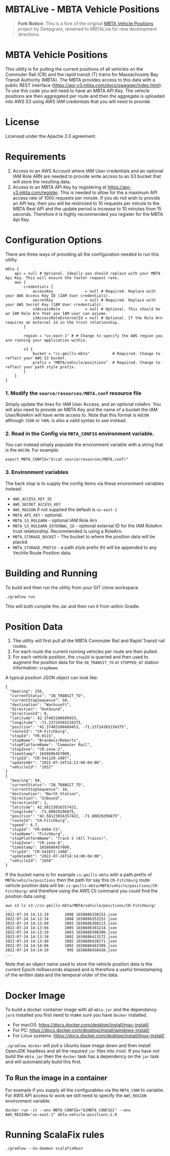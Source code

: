 # MBTALive - MBTA Vehicle Positions

> **Fork Notice**: This is a fork of the original [MBTA Vehicle Positions](https://github.com/deepgrant/mbta) project by Deepgrant, renamed to MBTALive for new development directions.

# MBTA Vehicle Positions
This utility is for pulling the current positions of all vehicles on the Commuter Rail (CR) and the rapid transit (T) trains for Massachusets Bay Transit Authority (MBTA). The MBTA provides access to this data with a public REST interface (https://api-v3.mbta.com/docs/swagger/index.html). To use this code you will need to have an MBTA API Key. The vehicle positions are then aggregated per route and then the aggregate is uploaded into AWS S3 using AWS IAM credentials that you will need to provide.

# License
Licensed under the Apache 2.0 agreement.

# Requirements
1. Access to an AWS Account where IAM User credentials and an optional IAM Role ARN are needed to provide write access to an S3 bucket that will store the resulting data.
2. Access to an MBTA API Key by registering at https://api-v3.mbta.com/register. This is needed to allow for the a maximum API access rate of 1000 requests per minute. If you do not wish to provide an API key, then you will be restricted to 10 requests per minute to the MBTA Rest API and the update period is increase to 10 minutes from 15 seconds. Therefore it is highly recommended you register for the MBTA Api Key.

# Configuration Options
There are three ways of providing all the configuration needed to run this utility.

```
mbta {
    api = null # Optional. Ideally you should replace with your MBTA Api Key. This will ensure the faster request rate.
    aws {
        credentials {
            accessKey              = null # Required. Replace with your AWS Access Key ID (IAM User credentials).
            secretKey              = null # Required. Replace with your AWS Secret Key (IAM User credentials).
            s3AccessRole           = null # Optional. This should be an IAM Role Arn that you IAM user can assume.
            s3AccessRoleExternalId = null # Optional. If the Role Arn requires an external Id in the trust relationship.
        }

        region = "us-east-1" # # Change to specify the AWS region you are running your application within.

        s3 {
            bucket = "cs-gmills-mbta"          # Required. Change to reflect your AWS S3 bucket.
            prefix = "MBTA/vehicle/positions"  # Required. Change to reflect your path style prefix.
        }
    }
}
```

### 1. Modify the `source/resources/MBTA.conf` resource file
Simply update the lines for IAM User Access, and an optional roleArn. You will also need to provide an MBTA Key and the name of a bucket the IAM User/RoleArn will have write access to.
Note that this format is `HOCON` although `JSON` or `YAML` is also a valid syntax to use instead.

### 2. Read in the Config via `MBTA_CONFIG` environment variable.
You can instead simply populate the environment variable with a string that is the `HOCON`. For example:
```
export MBTA_CONFIG="$(cat source/resources/MBTA.conf)"
```

### 3. Environment variables
The back stop is to supply the config items via these environment variables instead:
* `AWS_ACCESS_KEY_ID`
* `AWS_SECRET_ACCESS_KEY`
* `AWS_REGION` if not supplied the default is `us-east-1`
* `MBTA_API_KEY` - optional.
* `MBTA_S3_ROLEARN` - optional IAM Role Arn
* `MBTA_S3_ROLEARN_EXTERNAL_ID` - optional external ID for the IAM RoleArn trust relationship. Recommended is using a RoleArn.
* `MBTA_STORAGE_BUCKET` - The bucket to where the position data will be placed.
* `MBTA_STORAGE_PREFIX` - a path style prefix tht will be appended to any Vechile Route Position data.

# Building and Running
To build and then run the utility from your GIT clone workspace.

`./gradlew run`

This will both compile the Jar and then run it from within Gradle.

# Position Data
1. The utility will first pull all the MBTA Commuter Rail and Rapid Transit rail routes.
2. For each route the current running vehicles per route are then pulled.
3. For each vehicle position, the `stopID` is queried and then used to augment the position data for the `IN_TRANSIT_TO` or `STOPPED_AT` station information: `stopName`.

A typical position JSON object can look like:
```
{
  "bearing": 256,
  "currentStatus": "IN_TRANSIT_TO",
  "currentStopSequence": 50,
  "destination": "Wachusett",
  "direction": "Outbound",
  "directionId": 0,
  "latitude": 42.37403106689453,
  "longitude": -71.23724365234375,
  "position": "42.37403106689453, -71.23724365234375",
  "routeId": "CR-Fitchburg",
  "stopId": "FR-0115",
  "stopName": "Brandeis/Roberts",
  "stopPlatformName": "Commuter Rail",
  "stopZone": "CR-zone-2",
  "timeStamp": 1658686457009,
  "tripId": "CR-541129-2407",
  "updatedAt": "2022-07-24T14:13:00-04:00",
  "vehicleId": "1652"
}
{
  "bearing": 94,
  "currentStatus": "IN_TRANSIT_TO",
  "currentStopSequence": 10,
  "destination": "North Station",
  "direction": "Inbound",
  "directionId": 1,
  "latitude": 42.58123016357422,
  "longitude": -71.80029296875,
  "position": "42.58123016357422, -71.80029296875",
  "routeId": "CR-Fitchburg",
  "speed": 6.7,
  "stopId": "FR-0494-CS",
  "stopName": "Fitchburg",
  "stopPlatformName": "Track 3 (All Trains)",
  "stopZone": "CR-zone-8",
  "timeStamp": 1658686457009,
  "tripId": "CR-541071-2408",
  "updatedAt": "2022-07-24T14:14:00-04:00",
  "vehicleId": "1650"
}
```

If the bucket name is for example `cs-gmills-mbta` with a path prefix of `MBTA/vehicle/positions` then the path for say this `CR-Fitchburg` route vehicle position data will be:
`cs-gmills-mbta/MBTA/vehicle/positions/CR-Fitchburg/` and therefore using the AWS Cli command you could find the position data using:

```
aws s3 ls s3://cs-gmills-mbta/MBTA/vehicle/positions/CR-Fitchburg/
...
2022-07-24 14:12:19       1008 1658686338153.json
2022-07-24 14:12:34       1008 1658686353252.json
2022-07-24 14:12:49       1003 1658686368213.json
2022-07-24 14:13:04       1005 1658686383214.json
2022-07-24 14:13:19       1003 1658686398300.json
2022-07-24 14:13:34       1002 1658686413272.json
2022-07-24 14:13:49       1002 1658686428271.json
2022-07-24 14:14:04       1002 1658686443389.json
2022-07-24 14:14:19        995 1658686458410.json
...
```
Note that an object name used to store the vehicle position data is the current Epoch milliseconds elapsed and is therefore a useful timestamping of the written data and the temporal order of the data.

# Docker Image
To build a docker container image with all `mbta.jar` and the dependency `jar`s installed you first need to make sure you have `Docker` installed.
* For macOS: https://docs.docker.com/desktop/install/mac-install/
* For PC: https://docs.docker.com/desktop/install/windows-install/
* For Linux systems: https://docs.docker.com/desktop/install/linux-install/

`./gradlew docker` will pull a Ubuntu base image down and then install OpenJDK headless and all the required `jar` files into /root.
If you have not build the `mbta.jar` then the `docker` task has a dependency on the `jar` task and will automatically build this first.

## To Run the image in a container
For example if you supply all the configurables via the `MBTA_CONFIG` variable. For AWS API access to work we still need to specify the `AWS_REGION` environment variable.
```
docker run -it --env MBTA_CONFIG="${MBTA_CONFIG}" --env AWS_REGION="us-east-1" mbta-vehicle-positions:2.0
```

# Running ScalaFix rules
```
./gradlew --no-daemon scalafixMain
```